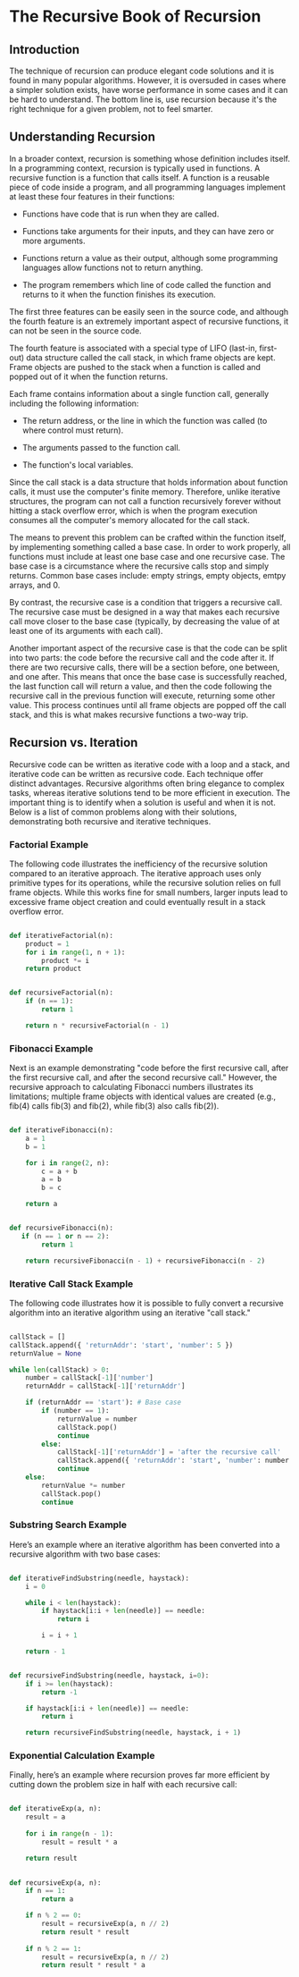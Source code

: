# The Recursive Book of Recursion

## Introduction

The technique of recursion can produce elegant code solutions and it is found in many popular algorithms. However, it is oversuded in cases where a simpler solution exists, have worse performance in some cases and it can be hard to understand. The bottom line is, use recursion because it's the right technique for a given problem, not to feel smarter.

## Understanding Recursion

In a broader context, recursion is something whose definition includes itself. In a programming context, recursion is typically used in functions. A recursive function is a function that calls itself. A function is a reusable piece of code inside a program, and all programming languages implement at least these four features in their functions:

- Functions have code that is run when they are called.

- Functions take arguments for their inputs, and they can have zero or more arguments.

- Functions return a value as their output, although some programming languages allow functions not to return anything.

- The program remembers which line of code called the function and returns to it when the function finishes its execution.

The first three features can be easily seen in the source code, and although the fourth feature is an extremely important aspect of recursive functions, it can not be seen in the source code.

The fourth feature is associated with a special type of LIFO (last-in, first-out) data structure called the call stack, in which frame objects are kept. Frame objects are pushed to the stack when a function is called and popped out of it when the function returns.

Each frame contains information about a single function call, generally including the following information:

- The return address, or the line in which the function was called (to where control must return).

- The arguments passed to the function call.

- The function's local variables.

Since the call stack is a data structure that holds information about function calls, it must use the computer's finite memory. Therefore, unlike iterative structures, the program can not call a function recursively forever without hitting a stack overflow error, which is when the program execution consumes all the computer's memory allocated for the call stack.

The means to prevent this problem can be crafted within the function itself, by implementing something called a base case. In order to work properly, all functions must include at least one base case and one recursive case. The base case is a circumstance where the recursive calls stop and simply returns. Common base cases include: empty strings, empty objects, emtpy arrays, and 0.

By contrast, the recursive case is a condition that triggers a recursive call. The recursive case must be designed in a way that makes each recursive call move closer to the base case (typically, by decreasing the value of at least one of its arguments with each call).

Another important aspect of the recursive case is that the code can be split into two parts: the code before the recursive call and the code after it. If there are two recursive calls, there will be a section before, one between, and one after. This means that once the base case is successfully reached, the last function call will return a value, and then the code following the recursive call in the previous function will execute, returning some other value. This process continues until all frame objects are popped off the call stack, and this is what makes recursive functions a two-way trip.

## Recursion vs. Iteration

Recursive code can be written as iterative code with a loop and a stack, and iterative code can be written as recursive code. Each technique offer distinct advantages. Recursive algorithms often bring elegance to complex tasks, whereas iterative solutions tend to be more efficient in execution. The important thing is to identify when a solution is useful and when it is not. Below is a list of common problems along with their solutions, demonstrating both recursive and iterative techniques.

### Factorial Example

The following code illustrates the inefficiency of the recursive solution compared to an iterative approach. The iterative approach uses only primitive types for its operations, while the recursive solution relies on full frame objects. While this works fine for small numbers, larger inputs lead to excessive frame object creation and could eventually result in a stack overflow error.

```python

def iterativeFactorial(n):
    product = 1
    for i in range(1, n + 1):
        product *= i
    return product


def recursiveFactorial(n):
    if (n == 1):
        return 1

    return n * recursiveFactorial(n - 1)


```

### Fibonacci Example

Next is an example demonstrating "code before the first recursive call, after the first recursive call, and after the second recursive call." However, the recursive approach to calculating Fibonacci numbers illustrates its limitations; multiple frame objects with identical values are created (e.g., fib(4) calls fib(3) and fib(2), while fib(3) also calls fib(2)).

```python

def iterativeFibonacci(n):
    a = 1 
    b = 1

    for i in range(2, n):
        c = a + b
        a = b
        b = c

    return a


def recursiveFibonacci(n):
   if (n == 1 or n == 2):
        return 1

    return recursiveFibonacci(n - 1) + recursiveFibonacci(n - 2)


```
### Iterative Call Stack Example

The following code illustrates how it is possible to fully convert a recursive algorithm into an iterative algorithm using an iterative "call stack."

```python

callStack = []
callStack.append({ 'returnAddr': 'start', 'number': 5 })
returnValue = None

while len(callStack) > 0:
    number = callStack[-1]['number']
    returnAddr = callStack[-1]['returnAddr']

    if (returnAddr == 'start'): # Base case
        if (number == 1):
            returnValue = number
            callStack.pop()
            continue
        else: 
            callStack[-1]['returnAddr'] = 'after the recursive call'
            callStack.append({ 'returnAddr': 'start', 'number': number - 1})
            continue
    else:
        returnValue *= number
        callStack.pop()
        continue


```

### Substring Search Example

Here’s an example where an iterative algorithm has been converted into a recursive algorithm with two base cases:

```python

def iterativeFindSubstring(needle, haystack):
    i = 0

    while i < len(haystack):
        if haystack[i:i + len(needle)] == needle:
            return i

        i = i + 1

    return - 1


def recursiveFindSubstring(needle, haystack, i=0):
    if i >= len(haystack):
        return -1

    if haystack[i:i + len(needle)] == needle:
        return i

    return recursiveFindSubstring(needle, haystack, i + 1)


```

### Exponential Calculation Example

Finally, here’s an example where recursion proves far more efficient by cutting down the problem size in half with each recursive call:

```python

def iterativeExp(a, n):
    result = a
   
    for i in range(n - 1):
        result = result * a

    return result
    

def recursiveExp(a, n):
    if n == 1:
        return a

    if n % 2 == 0:  
        result = recursiveExp(a, n // 2)
        return result * result
    
    if n % 2 == 1:
        result = recursiveExp(a, n // 2)
        return result * result * a


```

